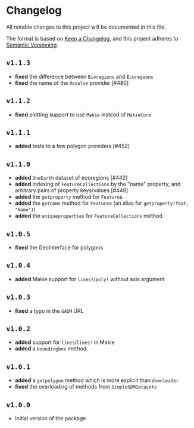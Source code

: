 # Changelog

All notable changes to this project will be documented in this file.

The format is based on [Keep a Changelog](https://keepachangelog.com/en/1.1.0/),
and this project adheres to [Semantic Versioning](https://semver.org/spec/v2.0.0.html).

## `v1.1.3`

- **fixed** the difference between `Bioregions` and `Ecoregions`
- **fixed** the name of the `Resolve` provider [#480]

## `v1.1.2`

- **fixed** plotting support to use `Makie` instead of `MakieCore`

## `v1.1.1`

- **added** tests to a few polygon providers [#452]

## `v1.1.0`

- **added** `OneEarth` dataset of ecoregions [#442]
- **added** indexing of `FeatureCollections` by the "name" property, and arbitrary pairs of property keys/values [#449]
- **added** the `getproperty` method for `Feature`s
- **added** the `getname` method for `Feature`s (an alias for `getproperty(feat, "Name")`)
- **added** the `uniqueproperties` for `FeatureCollections` method

## `v1.0.5`

- **fixed** the GeoInterface for polygons

## `v1.0.4`

- **added** Makie support for `lines!`/`poly!` without axis argument

## `v1.0.3`

- **fixed** a typo in the `GADM` URL

## `v1.0.2`

- **added** support for `lines`/`lines!` in Makie
- **added** a `boundingbox` method

## `v1.0.1`

- **added** a `getpolygon` method which is more explicit than `downloader`
- **fixed** the overloading of methods from `SimpleSDMDatasets`

## `v1.0.0`

- Initial version of the package
